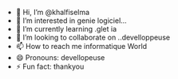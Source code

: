 - 👋 Hi, I’m @khalfiselma
- 👀 I’m interested in genie logiciel...
- 🌱 I’m currently learning .glet ia
- 💞️ I’m looking to collaborate on ..develloppeuse
- 📫 How to reach me informatique World 
- 😄 Pronouns: devellopeuse
- ⚡ Fun fact: thankyou

<!---
khalfiselma/khalfiselma is a ✨ special ✨ repository because its `README.md` (this file) appears on your GitHub profile.
You can click the Preview link to take a look at your changes.
--->
